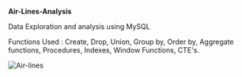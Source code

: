 **Air-Lines-Analysis**

Data Exploration and analysis using MySQL

Functions Used : Create, Drop, Union, Group by, Order by, Aggregate functions, Procedures, Indexes, Window Functions, CTE's.

![Air-lines](https://github.com/nileshjhalani/Air-lines-Analysis-SQL-Project/assets/115102638/5b160a6c-75cf-4cef-b60d-7beb4827c04d)


